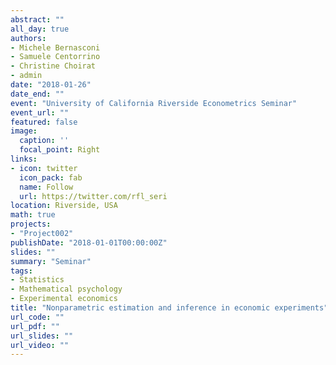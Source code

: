 ```yaml
---
abstract: ""
all_day: true
authors:
- Michele Bernasconi
- Samuele Centorrino
- Christine Choirat
- admin
date: "2018-01-26"
date_end: ""
event: "University of California Riverside Econometrics Seminar"
event_url: ""
featured: false
image:
  caption: ''
  focal_point: Right
links:
- icon: twitter
  icon_pack: fab
  name: Follow
  url: https://twitter.com/rfl_seri
location: Riverside, USA
math: true
projects:
- "Project002"
publishDate: "2018-01-01T00:00:00Z"
slides: ""
summary: "Seminar"
tags:
- Statistics
- Mathematical psychology
- Experimental economics
title: "Nonparametric estimation and inference in economic experiments"
url_code: ""
url_pdf: ""
url_slides: ""
url_video: ""
---
```

